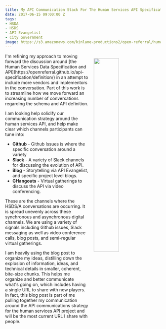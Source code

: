 ```yaml
---
title: My API Communication Stack For The Human Services API Specification
date: 2017-06-15 09:00:00 Z
tags:
- HSDA
- HSDS
- API Evangelist
- City Government
image: https://s3.amazonaws.com/kinlane-productions2/open-referral/human-services-data-specification-draft-snapshot.png
---
```


<p><img src="https://s3.amazonaws.com/kinlane-productions2/open-referral/human-services-data-specification-draft-snapshot.png" align="right" width="40%" style="padding: 15px" /></p>I'm refining my approach to moving forward the discussion around [the Human Services Data Specification and API](https://openreferral.github.io/api-specification/definition/) in an attempt to include more vendors and implementors in the conversation. Part of this work is to streamline how we move forward an increasing number of conversations regarding the schema and API definition.

I am looking help solidify our communication strategy around the human services API, and help make clear which channels participants can tune into:

* **Github** - Github Issues is where the specific conversation around a variety 
* **Slack** - A variety of Slack channels for discussing the evolution of API.
* **Blog** - Storytelling via API Evangelist, and specific project level blogs.
* **GHangouts** - Virtual gatherings to discuss the API via video conferencing.

These are the channels where the HSDS/A conversations are occurring. It is spread unevenly across these synchronous and asynchronous digital channels. We are using a variety of signals including Github issues, Slack messaging as well as video conference calls, blog posts, and semi-regular virtual gatherings.

I am heavily using the blog post to organize my ideas, distilling down the explosion of information, ideas, and technical details in smaller, coherent, bite-size chunks. This helps me organize and better communicate what's going on, which includes having a single URL to share with new players. In fact, this blog post is part of me pulling together my communication around the API communications strategy for the human services API project and will be the most current URL I share with people.